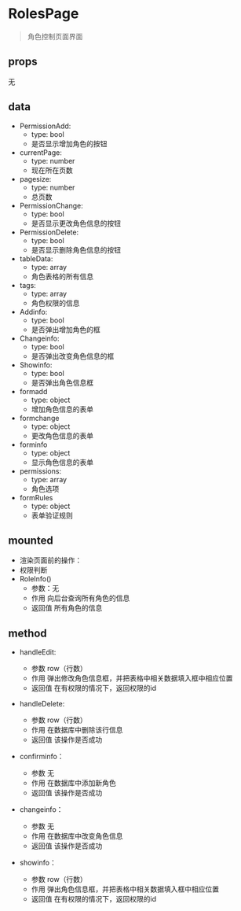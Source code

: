 # RolesPage

> 角色控制页面界面

## props

无

## data

* PermissionAdd:
  * type: bool
  * 是否显示增加角色的按钮
* currentPage:
  * type: number
  * 现在所在页数
* pagesize:
  * type: number
  * 总页数
* PermissionChange:
  * type: bool
  * 是否显示更改角色信息的按钮
* PermissionDelete:
  * type: bool
  * 是否显示删除角色信息的按钮
* tableData: 
  * type: array
  * 角色表格的所有信息
* tags: 
  * type: array
  * 角色权限的信息
* Addinfo:
  * type: bool
  * 是否弹出增加角色的框
* Changeinfo:
  * type: bool
  * 是否弹出改变角色信息的框
* Showinfo:
  * type: bool
  * 是否弹出角色信息框
* formadd
  * type: object
  * 增加角色信息的表单
* formchange
  * type: object
  * 更改角色信息的表单
* forminfo
  * type: object
  * 显示角色信息的表单
* permissions:
  * type: array
  * 角色选项
* formRules
  * type: object
  * 表单验证规则
  
## mounted
* 渲染页面前的操作：
* 权限判断
* RoleInfo()
  * 参数：无
  * 作用 向后台查询所有角色的信息
  * 返回值 所有角色的信息

## method
* handleEdit:
  * 参数 row（行数）
  * 作用 弹出修改角色信息框，并把表格中相关数据填入框中相应位置
  * 返回值 在有权限的情况下，返回权限的id

* handleDelete:
  * 参数 row（行数）
  * 作用 在数据库中删除该行信息
  * 返回值 该操作是否成功
  
* confirminfo：
  * 参数 无
  * 作用 在数据库中添加新角色
  * 返回值 该操作是否成功 
  
* changeinfo：
  * 参数 无
  * 作用 在数据库中改变角色信息
  * 返回值 该操作是否成功
  
* showinfo：
  * 参数 row（行数）
  * 作用 弹出角色信息框，并把表格中相关数据填入框中相应位置
  * 返回值 在有权限的情况下，返回权限的id

  

